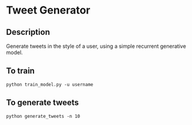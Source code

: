 # Tweet Generator
## Description
Generate tweets in the style of a user, using a simple recurrent generative model.
## To train

`python train_model.py -u username`
## To generate tweets
`python generate_tweets -n 10`

